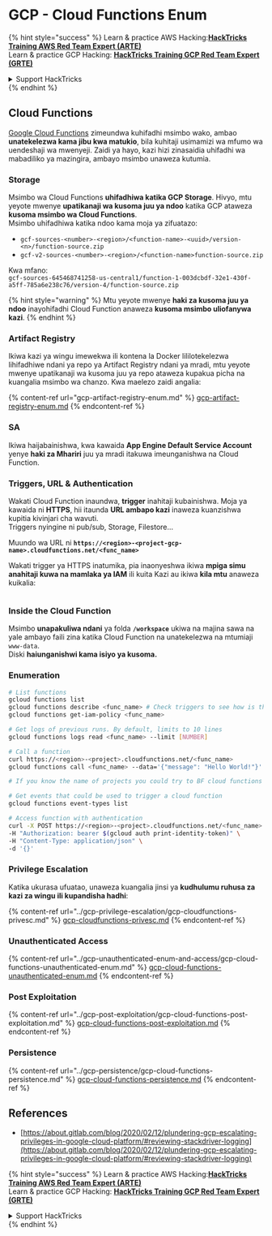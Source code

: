 # GCP - Cloud Functions Enum

{% hint style="success" %}
Learn & practice AWS Hacking:<img src="../../../.gitbook/assets/image (1).png" alt="" data-size="line">[**HackTricks Training AWS Red Team Expert (ARTE)**](https://training.hacktricks.xyz/courses/arte)<img src="../../../.gitbook/assets/image (1).png" alt="" data-size="line">\
Learn & practice GCP Hacking: <img src="../../../.gitbook/assets/image (2).png" alt="" data-size="line">[**HackTricks Training GCP Red Team Expert (GRTE)**<img src="../../../.gitbook/assets/image (2).png" alt="" data-size="line">](https://training.hacktricks.xyz/courses/grte)

<details>

<summary>Support HackTricks</summary>

* Check the [**subscription plans**](https://github.com/sponsors/carlospolop)!
* **Join the** 💬 [**Discord group**](https://discord.gg/hRep4RUj7f) or the [**telegram group**](https://t.me/peass) or **follow** us on **Twitter** 🐦 [**@hacktricks\_live**](https://twitter.com/hacktricks\_live)**.**
* **Share hacking tricks by submitting PRs to the** [**HackTricks**](https://github.com/carlospolop/hacktricks) and [**HackTricks Cloud**](https://github.com/carlospolop/hacktricks-cloud) github repos.

</details>
{% endhint %}

## Cloud Functions <a href="#reviewing-cloud-functions" id="reviewing-cloud-functions"></a>

[Google Cloud Functions](https://cloud.google.com/functions/) zimeundwa kuhifadhi msimbo wako, ambao **unatekelezwa kama jibu kwa matukio**, bila kuhitaji usimamizi wa mfumo wa uendeshaji wa mwenyeji. Zaidi ya hayo, kazi hizi zinasaidia uhifadhi wa mabadiliko ya mazingira, ambayo msimbo unaweza kutumia.

### Storage

Msimbo wa Cloud Functions **uhifadhiwa katika GCP Storage**. Hivyo, mtu yeyote mwenye **upatikanaji wa kusoma juu ya ndoo** katika GCP ataweza **kusoma msimbo wa Cloud Functions**.\
Msimbo uhifadhiwa katika ndoo kama moja ya zifuatazo:

* `gcf-sources-<number>-<region>/<function-name>-<uuid>/version-<n>/function-source.zip`
* `gcf-v2-sources-<number>-<region>/<function-name>function-source.zip`

Kwa mfano:\
`gcf-sources-645468741258-us-central1/function-1-003dcbdf-32e1-430f-a5ff-785a6e238c76/version-4/function-source.zip`

{% hint style="warning" %}
Mtu yeyote mwenye **haki za kusoma juu ya ndoo** inayohifadhi Cloud Function anaweza **kusoma msimbo uliofanywa kazi**.
{% endhint %}

### Artifact Registry

Ikiwa kazi ya wingu imewekwa ili kontena la Docker lililotekelezwa lihifadhiwe ndani ya repo ya Artifact Registry ndani ya mradi, mtu yeyote mwenye upatikanaji wa kusoma juu ya repo ataweza kupakua picha na kuangalia msimbo wa chanzo. Kwa maelezo zaidi angalia:

{% content-ref url="gcp-artifact-registry-enum.md" %}
[gcp-artifact-registry-enum.md](gcp-artifact-registry-enum.md)
{% endcontent-ref %}

### SA

Ikiwa haijabainishwa, kwa kawaida **App Engine Default Service Account** yenye **haki za Mhariri** juu ya mradi itakuwa imeunganishwa na Cloud Function.

### Triggers, URL & Authentication

Wakati Cloud Function inaundwa, **trigger** inahitaji kubainishwa. Moja ya kawaida ni **HTTPS**, hii itaunda **URL ambapo kazi** inaweza kuanzishwa kupitia kivinjari cha wavuti.\
Triggers nyingine ni pub/sub, Storage, Filestore...

Muundo wa URL ni **`https://<region>-<project-gcp-name>.cloudfunctions.net/<func_name>`**

Wakati trigger ya HTTPS inatumika, pia inaonyeshwa ikiwa **mpiga simu anahitaji kuwa na mamlaka ya IAM** ili kuita Kazi au ikiwa **kila mtu** anaweza kuikalia:

<figure><img src="../../../.gitbook/assets/image (19).png" alt=""><figcaption></figcaption></figure>

### Inside the Cloud Function

Msimbo **unapakuliwa ndani** ya folda **`/workspace`** ukiwa na majina sawa na yale ambayo faili zina katika Cloud Function na unatekelezwa na mtumiaji `www-data`.\
Diski **haiunganishwi kama isiyo ya kusoma.**

### Enumeration
```bash
# List functions
gcloud functions list
gcloud functions describe <func_name> # Check triggers to see how is this function invoked
gcloud functions get-iam-policy <func_name>

# Get logs of previous runs. By default, limits to 10 lines
gcloud functions logs read <func_name> --limit [NUMBER]

# Call a function
curl https://<region>-<project>.cloudfunctions.net/<func_name>
gcloud functions call <func_name> --data='{"message": "Hello World!"}'

# If you know the name of projects you could try to BF cloud functions names

# Get events that could be used to trigger a cloud function
gcloud functions event-types list

# Access function with authentication
curl -X POST https://<region>-<project>.cloudfunctions.net/<func_name> \
-H "Authorization: bearer $(gcloud auth print-identity-token)" \
-H "Content-Type: application/json" \
-d '{}'
```
### Privilege Escalation

Katika ukurasa ufuatao, unaweza kuangalia jinsi ya **kudhulumu ruhusa za kazi za wingu ili kupandisha hadhi**:

{% content-ref url="../gcp-privilege-escalation/gcp-cloudfunctions-privesc.md" %}
[gcp-cloudfunctions-privesc.md](../gcp-privilege-escalation/gcp-cloudfunctions-privesc.md)
{% endcontent-ref %}

### Unauthenticated Access

{% content-ref url="../gcp-unauthenticated-enum-and-access/gcp-cloud-functions-unauthenticated-enum.md" %}
[gcp-cloud-functions-unauthenticated-enum.md](../gcp-unauthenticated-enum-and-access/gcp-cloud-functions-unauthenticated-enum.md)
{% endcontent-ref %}

### Post Exploitation

{% content-ref url="../gcp-post-exploitation/gcp-cloud-functions-post-exploitation.md" %}
[gcp-cloud-functions-post-exploitation.md](../gcp-post-exploitation/gcp-cloud-functions-post-exploitation.md)
{% endcontent-ref %}

### Persistence

{% content-ref url="../gcp-persistence/gcp-cloud-functions-persistence.md" %}
[gcp-cloud-functions-persistence.md](../gcp-persistence/gcp-cloud-functions-persistence.md)
{% endcontent-ref %}

## References

* [https://about.gitlab.com/blog/2020/02/12/plundering-gcp-escalating-privileges-in-google-cloud-platform/#reviewing-stackdriver-logging](https://about.gitlab.com/blog/2020/02/12/plundering-gcp-escalating-privileges-in-google-cloud-platform/#reviewing-stackdriver-logging)

{% hint style="success" %}
Learn & practice AWS Hacking:<img src="../../../.gitbook/assets/image (1).png" alt="" data-size="line">[**HackTricks Training AWS Red Team Expert (ARTE)**](https://training.hacktricks.xyz/courses/arte)<img src="../../../.gitbook/assets/image (1).png" alt="" data-size="line">\
Learn & practice GCP Hacking: <img src="../../../.gitbook/assets/image (2).png" alt="" data-size="line">[**HackTricks Training GCP Red Team Expert (GRTE)**<img src="../../../.gitbook/assets/image (2).png" alt="" data-size="line">](https://training.hacktricks.xyz/courses/grte)

<details>

<summary>Support HackTricks</summary>

* Check the [**subscription plans**](https://github.com/sponsors/carlospolop)!
* **Join the** 💬 [**Discord group**](https://discord.gg/hRep4RUj7f) or the [**telegram group**](https://t.me/peass) or **follow** us on **Twitter** 🐦 [**@hacktricks\_live**](https://twitter.com/hacktricks\_live)**.**
* **Share hacking tricks by submitting PRs to the** [**HackTricks**](https://github.com/carlospolop/hacktricks) and [**HackTricks Cloud**](https://github.com/carlospolop/hacktricks-cloud) github repos.

</details>
{% endhint %}
